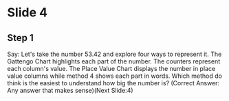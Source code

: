 # Slide 4

## Step 1

Say: Let's take the number 53.42 and explore four ways to represent it. The Gattengo Chart highlights each part of the number. The counters represent each column's value. The Place Value Chart displays the number in place value columns while method 4 shows each part in words. Which method do think is the easiest to understand how big the number is? (Correct Answer: Any answer that makes sense)(Next Slide:4)
